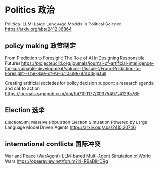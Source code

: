 # Politics 政治
Political-LLM: Large Language Models in Political Science
https://arxiv.org/abs/2412.06864

## policy making 政策制定
From Prediction to Foresight: The Role of AI in Designing Responsible Futures
https://projecteuclid.org/journals/journal-of-artificial-intelligence-for-sustainable-development/volume-1/issue-1/From-Prediction-to-Foresight--The-Role-of-AI-in/10.69828/4d4kja.full

Creating artificial societies for policy decision support: a research agenda and call to action
https://journals.sagepub.com/doi/full/10.1177/00375497241295765

## Election 选举
ElectionSim: Massive Population Election Simulation Powered by Large Language Model Driven Agents
https://arxiv.org/abs/2410.20746
## international conflicts 国际冲突
War and Peace (WarAgent): LLM-based Multi-Agent Simulation of World Wars
https://openreview.net/forum?id=RBaDiInDRg

